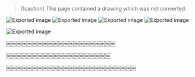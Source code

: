 > [!caution] This page contained a drawing which was not converted.   

![Exported image](Exported%20image%2020240207094517-0.png) ![Exported image](Exported%20image%2020240207094517-1.png) ![Exported image](Exported%20image%2020240207094517-2.png) ![Exported image](Exported%20image%2020240207094517-3.png)

![Exported image](Exported%20image%2020240207094517-4.png)

￼￼￼￼￼￼￼￼￼￼￼￼￼￼￼￼￼￼￼￼￼

￼￼￼￼￼￼￼￼￼￼￼￼￼￼￼￼￼￼￼￼

￼￼￼￼￼￼￼￼￼￼￼￼￼￼￼￼￼￼￼￼￼￼￼￼￼